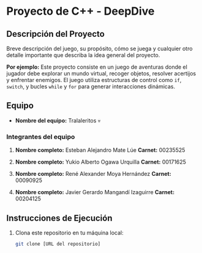 # Proyecto de C++ - DeepDive

## Descripción del Proyecto

Breve descripción del juego, su propósito, cómo se juega y cualquier otro detalle importante que describa la idea general del proyecto.

**Por ejemplo:**
Este proyecto consiste en un juego de aventuras donde el jugador debe explorar un mundo virtual, recoger objetos, resolver acertijos y enfrentar enemigos. El juego utiliza estructuras de control como `if`, `switch`, y bucles `while` y `for` para generar interacciones dinámicas.

## Equipo

- **Nombre del equipo:** Tralaleritos :skull:

### Integrantes del equipo

1. **Nombre completo:** Esteban Alejandro Mate Lúe
   **Carnet:** 00235525

2. **Nombre completo:** Yukio Alberto Ogawa Urquilla
   **Carnet:** 00171625

3. **Nombre completo:** René Alexander Moya Hernández
   **Carnet:** 00090925

4. **Nombre completo:** Javier Gerardo Mangandí Izaguirre
   **Carnet:** 00204125

## Instrucciones de Ejecución

1. Clona este repositorio en tu máquina local:
   ```bash
   git clone [URL del repositorio]

